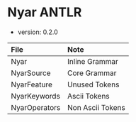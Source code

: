 # Nyar ANTLR

- version: 0.2.0

| File          | Note             |
| :------------ | :--------------- |
| Nyar          | Inline Grammar     |
| NyarSource          | Core Grammar     |
| NyarFeature   | Unused Tokens    |
| NyarKeywords  | Ascii Tokens     |
| NyarOperators | Non Ascii Tokens |
